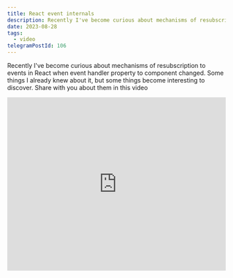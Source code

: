 ```yaml
---
title: React event internals
description: Recently I've become curious about mechanisms of resubscription to events in React when event handler property to component changed. Some things I already knew about it, but some things become interesting to discover. Share with you about them in this video
date: 2023-08-28
tags:
  - video
telegramPostId: 106
---
```

Recently I've become curious about mechanisms of resubscription to events in React when event handler property to component changed. Some things I already knew about it, but some things become interesting to discover. Share with you about them in this video

<iframe src="https://www.youtube.com/embed/XPHyaGZUYY8" style="border:0px #ffffff none;" scrolling="no" width="100%" height="400px" allowfullscreen></iframe>
